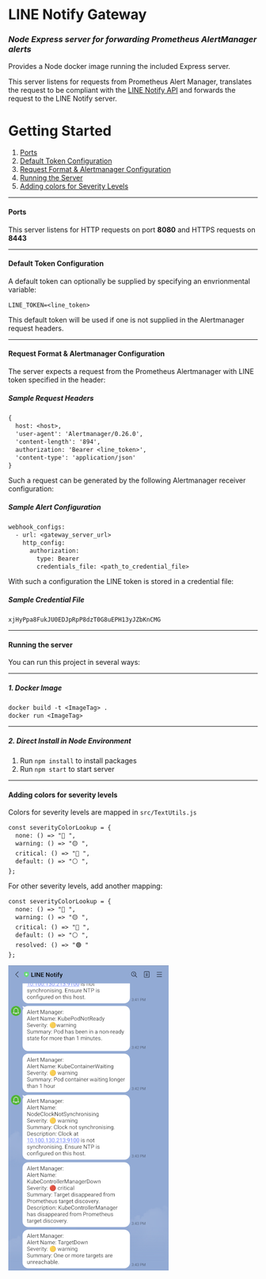 # LINE Notify Gateway

### _Node Express server for forwarding Prometheus AlertManager alerts_

Provides a Node docker image running the included Express server.

This server listens for requests from Prometheus Alert Manager, translates the request to be compliant with the [LINE Notify API](https://notify-bot.line.me/doc/en/) and forwards the request to the LINE Notify server.

# Getting Started

1. [Ports](#Ports)
2. [Default Token Configuration](#token-config)
3. [Request Format & Alertmanager Configuration](#request-format)
4. [Running the Server](#running-server)
5. [Adding colors for Severity Levels](#add-colors)

---

#### Ports

This server listens for HTTP requests on port **8080** and HTTPS requests on **8443**

---

<a name="token-config"></a>

#### Default Token Configuration

A default token can optionally be supplied by specifying an envrionmental variable:

```
LINE_TOKEN=<line_token>
```

This default token will be used if one is not supplied in the Alertmanager request headers.

---

<a name="request-format"></a>

#### Request Format & Alertmanager Configuration

The server expects a request from the Prometheus Alertmanager with LINE token specified in the header:

##### Sample Request Headers

```
{
  host: <host>,
  'user-agent': 'Alertmanager/0.26.0',
  'content-length': '894',
  authorization: 'Bearer <line_token>',
  'content-type': 'application/json'
}
```

Such a request can be generated by the following Alertmanager receiver configuration:

##### Sample Alert Configuration

```
webhook_configs:
  - url: <gateway_server_url>
    http_config:
      authorization:
        type: Bearer
        credentials_file: <path_to_credential_file>
```

With such a configuration the LINE token is stored in a credential file:

##### Sample Credential File

```
xjHyPpa8FukJU0EDJpRpP8dzT0G8uEPH13yJZbKnCMG
```

---

<a name="running-server"></a>

#### Running the server

You can run this project in several ways:

---

##### 1. Docker Image

```
docker build -t <ImageTag> .
docker run <ImageTag>
```

---

##### 2. Direct Install in Node Environment

1.  Run `npm install` to install packages
2.  Run `npm start` to start server

---

<a name="add-colors"></a>

#### Adding colors for severity levels

Colors for severity levels are mapped in `src/TextUtils.js`

```
const severityColorLookup = {
  none: () => "🔵 ",
  warning: () => "🟡 ",
  critical: () => "🔴 ",
  default: () => "⚪ ",
};
```

For other severity levels, add another mapping:

```
const severityColorLookup = {
  none: () => "🔵 ",
  warning: () => "🟡 ",
  critical: () => "🔴 ",
  default: () => "⚪ ",
  resolved: () => "🟢 "
};
```

![Screenshot](screenshot.png)

